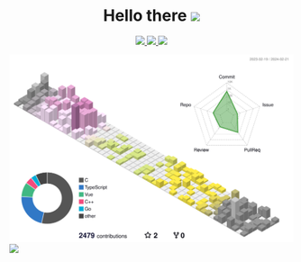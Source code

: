 <h1 align='center'>
  Hello there <img src="https://media.giphy.com/media/hvRJCLFzcasrR4ia7z/giphy.gif" width="25">
</h1>


<p align=center>
  <a href="https://www.epitech.eu">
      <img src="https://img.shields.io/badge/Epitech-1a2b6d?style=for-the-badge&logo=/e/&logoColor=white">
  </a>
  <a href="https://github.com/PoCInnovation">
      <img src="https://img.shields.io/badge/PoC Innovation-36454F?style=for-the-badge&logo=github&logoColor=white">
  </a>
  <img src="https://wakatime.com/badge/user/1c718b11-5f37-4073-9c96-d47b760f6d07.svg">
</p>

![](./profile-3d-contrib/profile-season-animate.svg)
<a href="https://visitcount.itsvg.in">
    <img src="https://visitcount.itsvg.in/api?id=Molaryy&label=Profile%20Views&color=8&icon=2&pretty=false" />
</a>
